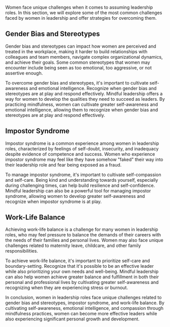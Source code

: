 
Women face unique challenges when it comes to assuming leadership roles. In this section, we will explore some of the most common challenges faced by women in leadership and offer strategies for overcoming them.

Gender Bias and Stereotypes
---------------------------

Gender bias and stereotypes can impact how women are perceived and treated in the workplace, making it harder to build relationships with colleagues and team members, navigate complex organizational dynamics, and achieve their goals. Some common stereotypes that women may encounter include being seen as too emotional, too aggressive, or not assertive enough.

To overcome gender bias and stereotypes, it's important to cultivate self-awareness and emotional intelligence. Recognize when gender bias and stereotypes are at play and respond effectively. Mindful leadership offers a way for women to develop the qualities they need to succeed as leaders. By practicing mindfulness, women can cultivate greater self-awareness and emotional intelligence, allowing them to recognize when gender bias and stereotypes are at play and respond effectively.

Impostor Syndrome
-----------------

Impostor syndrome is a common experience among women in leadership roles, characterized by feelings of self-doubt, insecurity, and inadequacy despite evidence of competence and success. Women who experience impostor syndrome may feel like they have somehow "faked" their way into their leadership role and fear being exposed as a fraud.

To manage impostor syndrome, it's important to cultivate self-compassion and self-care. Being kind and understanding towards yourself, especially during challenging times, can help build resilience and self-confidence. Mindful leadership can also be a powerful tool for managing impostor syndrome, allowing women to develop greater self-awareness and recognize when impostor syndrome is at play.

Work-Life Balance
-----------------

Achieving work-life balance is a challenge for many women in leadership roles, who may feel pressure to balance the demands of their careers with the needs of their families and personal lives. Women may also face unique challenges related to maternity leave, childcare, and other family responsibilities.

To achieve work-life balance, it's important to prioritize self-care and boundary-setting. Recognize that it's possible to be an effective leader while also prioritizing your own needs and well-being. Mindful leadership can also help women achieve greater balance and fulfillment in both their personal and professional lives by cultivating greater self-awareness and recognizing when they are experiencing stress or burnout.

In conclusion, women in leadership roles face unique challenges related to gender bias and stereotypes, impostor syndrome, and work-life balance. By cultivating self-awareness, emotional intelligence, and compassion through mindfulness practices, women can become more effective leaders while also experiencing significant personal growth and development.
